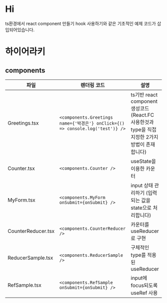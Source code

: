 # Hi

ts환경에서 react component 만들기 hook 사용하기와 같은 기초적인 예제 코드가 삽입되어있습니다.

# 하이어라키

## components

| 파일               | 렌더링 코드                                                                    | 설명                                                                                             |
| ------------------ | ------------------------------------------------------------------------------ | ------------------------------------------------------------------------------------------------ |
| Greetings.tsx      | `<components.Greetings name={'박경은'} onClick={() => console.log('test')} />` | ts기반 react component 생성코드 (React.FC 사용한것과 type을 직접 지정한 2가지 방법이 존재합니다) |
| Counter.tsx        | `<components.Counter />`                                                       | useState을 이용한 카운터                                                                         |
| MyForm.tsx         | `<components.MyForm onSubmit={onSubmit} />`                                    | input 상태 관리하기 (입력되는 값을 state으로 처리합니다)                                         |
| CounterReducer.tsx | `<components.CounterReducer />`                                                | 카운터를 useReducer로 구현                                                                       |
| ReducerSample.tsx  | `<components.ReducerSample />`                                                 | 구체적인 type를 적용된 useReducer                                                                |
| RefSample.tsx      | `<components.RefSample onSubmit={onSubmit} />`                                 | input에 focus되도록 useRef 사용                                                                  |
